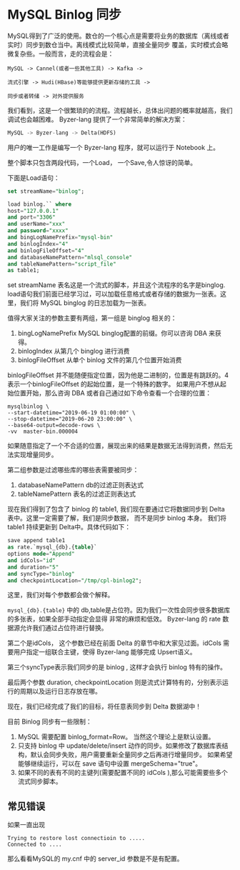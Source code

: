 # MySQL Binlog 同步

MySQL得到了广泛的使用。数仓的一个核心点是需要将业务的数据库（离线或者实时）同步到数仓当中。离线模式比较简单，直接全量同步
覆盖，实时模式会略微复杂些。一般而言，走的流程会是：

```
MySQL -> Cannel(或者一些其他工具) -> Kafka -> 

流式引擎 -> Hudi(HBase)等能够提供更新存储的工具 -> 

同步或者转储 -> 对外提供服务  
```

我们看到，这是一个很繁琐的的流程。流程越长，总体出问题的概率就越高，我们调试也会越困难。 Byzer-lang 提供了一个非常简单的解决方案：

```sql
MySQL -> Byzer-lang -> Delta(HDFS)
```

用户的唯一工作是编写一个 Byzer-lang 程序，就可以运行于 Notebook 上。

整个脚本只包含两段代码，一个Load， 一个Save,令人惊讶的简单。

下面是Load语句：

```sql
set streamName="binlog";

load binlog.`` where 
host="127.0.0.1"
and port="3306"
and userName="xxx"
and password="xxxx"
and bingLogNamePrefix="mysql-bin"
and binlogIndex="4"
and binlogFileOffset="4"
and databaseNamePattern="mlsql_console"
and tableNamePattern="script_file"
as table1;
```

set streamName 表名这是一个流式的脚本，并且这个流程序的名字是binglog.
load语句我们前面已经学习过，可以加载任意格式或者存储的数据为一张表。这里，我们将 MySQL binglog 的日志加载为一张表。

值得大家关注的参数主要有两组，第一组是 binglog 相关的：

1. bingLogNamePrefix MySQL binglog配置的前缀。你可以咨询 DBA 来获得。
2. binlogIndex 从第几个 binglog 进行消费
3. binlogFileOffset 从单个 binlog 文件的第几个位置开始消费


binlogFileOffset 并不能随便指定位置，因为他是二进制的，位置是有跳跃的。4表示一个binlogFileOffset 的起始位置，是一个特殊的数字。
如果用户不想从起始位置开始，那么咨询 DBA 或者自己通过如下命令查看一个合理的位置：

```shell
mysqlbinlog \ 
--start-datetime="2019-06-19 01:00:00" \ 
--stop-datetime="2019-06-20 23:00:00" \ 
--base64-output=decode-rows \
-vv  master-bin.000004
```

如果随意指定了一个不合适的位置，展现出来的结果是数据无法得到消费，然后无法实现增量同步。

第二组参数是过滤哪些库的哪些表需要被同步：

1. databaseNamePattern  db的过滤正则表达式
2. tableNamePattern     表名的过滤正则表达式


现在我们得到了包含了 binlog 的 table1,  我们现在要通过它将数据同步到 Delta 表中。这里一定需要了解，我们是同步数据，
而不是同步 binlog 本身。 我们将 table1 持续更新到 Delta中。具体代码如下：


```sql
save append table1  
as rate.`mysql_{db}.{table}` 
options mode="Append"
and idCols="id"
and duration="5"
and syncType="binlog"
and checkpointLocation="/tmp/cpl-binlog2";
```

这里，我们对每个参数都会做个解释。

`mysql_{db}.{table}` 中的 db,table是占位符。因为我们一次性会同步很多数据库的多张表，如果全部手动指定会显得
非常的麻烦和低效。 Byzer-lang 的 rate 数据源允许我们通过占位符进行替换。

第二个是idCols， 这个参数已经在前面 Delta 的章节中和大家见过面。idCols 需要用户指定一组联合主键，使得 Byzer-lang 能够完成
Upsert语义。

第三个syncType表示我们同步的是 binlog , 这样才会执行 binlog 特有的操作。

最后两个参数 duration, checkpointLocation 则是流式计算特有的，分别表示运行的周期以及运行日志存放在哪。

现在，我们已经完成了我们的目标，将任意表同步到 Delta 数据湖中！

目前 Binlog 同步有一些限制：

1. MySQL 需要配置 binlog_format=Row。 当然这个理论上是默认设置。
2. 只支持 binlog 中 update/delete/insert 动作的同步。如果修改了数据库表结构，默认会同步失败，用户需要重新全量同步之后再进行增量同步。
   如果希望能够继续运行，可以在 save 语句中设置 mergeSchema="true"。
3. 如果不同的表有不同的主键列(需要配置不同的 idCols ),那么可能需要些多个流式同步脚本。

## 常见错误

如果一直出现

```
Trying to restore lost connectioin to .....
Connected to ....
```

那么看看MySQL的 my.cnf 中的 server_id 参数是不是有配置。

